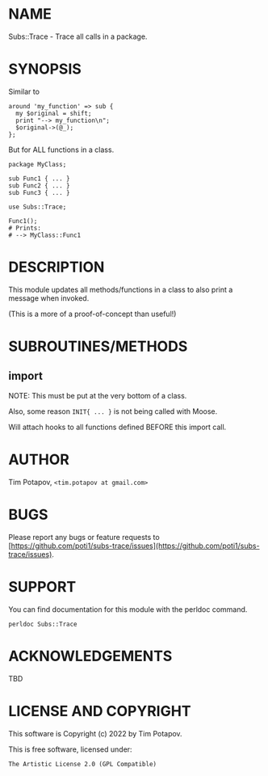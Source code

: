 # NAME

Subs::Trace - Trace all calls in a package.

# SYNOPSIS

Similar to

    around 'my_function' => sub {
      my $original = shift;
      print "--> my_function\n";
      $original->(@_);
    };

But for ALL functions in a class.

    package MyClass;

    sub Func1 { ... }
    sub Func2 { ... }
    sub Func3 { ... }

    use Subs::Trace;

    Func1();
    # Prints:
    # --> MyClass::Func1

# DESCRIPTION

This module updates all methods/functions in a class to
also print a message when invoked.

(This is a more of a proof-of-concept than useful!)

# SUBROUTINES/METHODS

## import

NOTE: This must be put at the very bottom of a class.

Also, some reason `INIT{ ... }` is not being called with Moose.

Will attach hooks to all functions defined BEFORE this import call.

# AUTHOR

Tim Potapov, `<tim.potapov at gmail.com>`

# BUGS

Please report any bugs or feature requests to [https://github.com/poti1/subs-trace/issues](https://github.com/poti1/subs-trace/issues).

# SUPPORT

You can find documentation for this module with the perldoc command.

    perldoc Subs::Trace

# ACKNOWLEDGEMENTS

TBD

# LICENSE AND COPYRIGHT

This software is Copyright (c) 2022 by Tim Potapov.

This is free software, licensed under:

    The Artistic License 2.0 (GPL Compatible)

